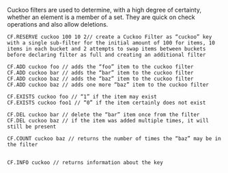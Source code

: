 Cuckoo filters are used to determine, with a high degree of certainty, whether an element is a member of a set. They are quick on check operations and also allow deletions.
    
```redis Create Filter
CF.RESERVE cuckoo 100 10 2// create a Cuckoo Filter as “cuckoo” key with a single sub-filter for the initial amount of 100 for items, 10 items in each bucket and 2 attempts to swap items between buckets before declaring filter as full and creating an additional filter

```
```redis Add Items
CF.ADD cuckoo foo // adds the “foo” item to the cuckoo filter
CF.ADD cuckoo bar // adds the “bar” item to the cuckoo filter
CF.ADD cuckoo baz // adds the “baz” item to the cuckoo filter
CF.ADD cuckoo baz // adds one more “baz” item to the cuckoo filter

```
```redis Check If The Item May Exist
CF.EXISTS cuckoo foo // “1” if the item may exist
CF.EXISTS cuckoo foo1 // “0” if the item certainly does not exist

```
```redis Delete An Item
CF.DEL cuckoo bar // delete the “bar” item once from the filter
CF.DEL cuckoo baz // if the item was added multiple times, it will still be present

```
```redis Count Items
CF.COUNT cuckoo baz // returns the number of times the “baz” may be in the filter


```
```redis Information About The Filter
CF.INFO cuckoo // returns information about the key

```